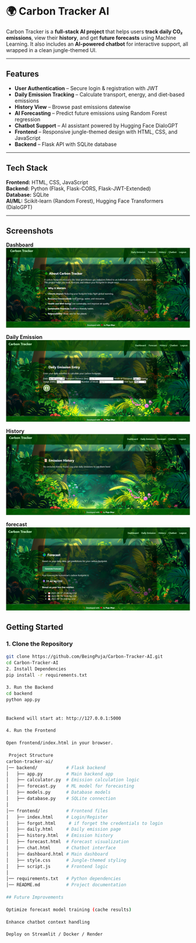 # 🌍 Carbon Tracker AI  

Carbon Tracker is a **full-stack AI project** that helps users **track daily CO₂ emissions**, view their **history**, and get **future forecasts** using Machine Learning. It also includes an **AI-powered chatbot** for interactive support, all wrapped in a clean jungle-themed UI.  

---

## Features
- **User Authentication** – Secure login & registration with JWT  
- **Daily Emission Tracking** – Calculate transport, energy, and diet-based emissions  
- **History View** – Browse past emissions datewise  
- **AI Forecasting** – Predict future emissions using Random Forest regression  
- **Chatbot Support** – AI assistant powered by Hugging Face DialoGPT  
- **Frontend** – Responsive jungle-themed design with HTML, CSS, and JavaScript  
- **Backend** – Flask API with SQLite database  

---

##  Tech Stack
**Frontend:** HTML, CSS, JavaScript  
**Backend:** Python (Flask, Flask-CORS, Flask-JWT-Extended)  
**Database:** SQLite  
**AI/ML:** Scikit-learn (Random Forest), Hugging Face Transformers (DialoGPT)  

---

## Screenshots
**Dashboard**
![dashboard](frontend/assets/dashboard.png)

**Daily Emission**
![Daily Emission](frontend/assets/daily.png)

**History**
![history](frontend/assets/history.png)

**forecast**
![forecast](frontend/assets/forecast.png)
##  Getting Started

### 1. Clone the Repository
```bash
git clone https://github.com/BeingPuja/Carbon-Tracker-AI.git
cd Carbon-Tracker-AI
2. Install Dependencies
pip install -r requirements.txt

3. Run the Backend
cd backend
python app.py


Backend will start at: http://127.0.0.1:5000

4. Run the Frontend

Open frontend/index.html in your browser.

 Project Structure
carbon-tracker-ai/
│── backend/           # Flask backend
│   ├── app.py         # Main backend app
│   ├── calculator.py  # Emission calculation logic
│   ├── forecast.py    # ML model for forecasting
│   ├── models.py      # Database models
│   ├── database.py    # SQLite connection
│
│── frontend/          # Frontend files
│   ├── index.html     # Login/Register
│   ├── forgot.html     # if forget the credentials to login
│   ├── daily.html     # Daily emission page
│   ├── history.html   # Emission history
│   ├── forecast.html  # Forecast visualization
│   ├── chat.html      # Chatbot interface
│   ├── dashboard.html # Main dashboard
│   ├── style.css      # Jungle-themed styling
│   ├── script.js      # Frontend logic
│
│── requirements.txt   # Python dependencies
│── README.md          # Project documentation

## Future Improvements

Optimize forecast model training (cache results)

Enhance chatbot context handling

Deploy on Streamlit / Docker / Render
